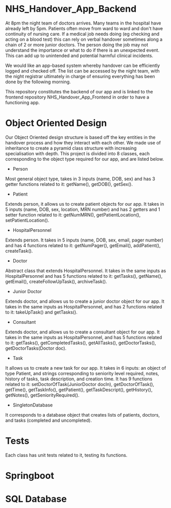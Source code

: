 # NHS_Handover_App_Backend

At 8pm the night team of doctors arrives. Many teams in the hospital have already left by 5pm.  Patients often move from ward to ward and don't have continuity of nursing care.  If a medical job needs doing (eg checking and acting on a blood test) this can rely on verbal handover sometimes along a chain of 2 or more junior doctors.  The person doing the job may not understand the importance or what to do if there is an unexpected event.  This can add up to unintended and potential harmful clinical incidents.

We would like an app-based system whereby handover can be efficiently logged and checked off.  The list can be accessed by the night team, with the night registrar ultimately in charge of ensuring everything has been done by the following morning.

This repository constitutes the backend of our app and is linked to the frontend repository NHS_Handover_App_Frontend in order to have a functioning app. 

# Object Oriented Design

Our Object Oriented design structure is based off the key entities in the handover process and how they interact with each other. We made use of inheritance to create a pyramid class structure with increasing specialisation with depth. This project is divided into 8 classes, each corresponding to the object type required for our app, and are listed below. 

- Person

Most general object type, takes in 3 inputs (name, DOB, sex) and has 3 getter functions related to it: getName(), getDOB(), getSex(). 

- Patient

Extends person, it allows us to create patient objects for our app. It takes in 5 inputs (name, DOB, sex, location, MRN number) and has 2 getters and 1 setter function related to it: getNumMRN(), getPatientLocation(), setPatientLocation(). 

- HospitalPersonnel

Extends person. It takes in 5 inputs (name, DOB, sex, email, pager number) and has 4 functions related to it: getNumPager(), getEmail(), addPatient(), createTask(). 

- Doctor

Abstract class that extends HospitalPersonnel. It takes in the same inputs as HospitalPersonnel and has 5 functions related to it: getTasks(), getName(), getEmail(), createFollowUpTask(), archiveTask(). 

- Junior Doctor

Extends doctor, and allows us to create a junior doctor object for our app. It takes in the same inputs as HospitalPersonnel, and has 2 functions related to it: takeUpTask() and getTasks(). 

- Consultant

Extends doctor, and allows us to create a consultant object for our app. It takes in the same inputs as HospitalPersonnel, and has 5 functions related to it: getTasks(), getCompletedTasks(), getAllTasks(), getDoctorTasks(), getDoctorTasks(Doctor doc). 

- Task

It allows us to create a new task for our app. It takes in 6 inputs: an object of type Patient, and strings corresponding to seniority level required, notes, history of tasks, task description, and creation time. It has 9 functions related to it: setDoctorOfTask(JuniorDoctor docIn), getDoctorOfTask(), getTime(), getTaskInfo(), getPatient(), getTaskDescript(), getHistory(), getNotes(), getSeniorityRequired(). 

- SingletonDatabase

It corresponds to a database object that creates lists of patients, doctors, and tasks (completed and uncompleted). 

# Tests

Each class has unit tests related to it, testing its functions. 

# Springboot

# SQL Database



